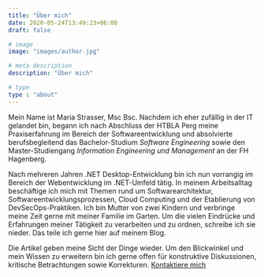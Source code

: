 ```yaml
---
title: "Über mich"
date: 2020-05-24T13:49:23+06:00
draft: false

# image
image: "images/author.jpg"

# meta description
description: "Über mich"

# type
type : "about"
---
```


Mein Name ist Maria Strasser, Msc Bsc.
Nachdem ich eher zufällig in der IT gelandet bin, begann ich nach Abschluss der HTBLA Perg meine Praxiserfahrung im Bereich der Softwareentwicklung und absolvierte berufsbegleitend das Bachelor-Studium *Software Engineering* sowie den Master-Studiengang *Information Engineering und Management* an der FH Hagenberg.

Nach mehreren Jahren .NET Desktop-Entwicklung bin ich nun vorrangig im Bereich der Webentwicklung im .NET-Umfeld tätig.
In meinem Arbeitsalltag beschäftige ich mich mit Themen rund um Softwarearchitektur, Softwareentwicklungsprozessen, Cloud Computing und der Etablierung von DevSecOps-Praktiken. 
Ich bin Mutter von zwei Kindern und verbringe meine Zeit gerne mit meiner Familie im Garten.
Um die vielen Eindrücke und Erfahrungen meiner Tätigkeit zu verarbeiten und zu ordnen, schreibe ich sie nieder.
Das teile ich gerne hier auf meinem Blog.

Die Artikel geben meine Sicht der Dinge wieder. Um den Blickwinkel und mein Wissen zu erweitern bin ich gerne offen für konstruktive Diskussionen, kritische Betrachtungen sowie Korrekturen. [Kontaktiere mich](/contact)

